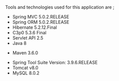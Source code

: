 
Tools and technologies used for this application are ;

* Spring MVC 5.0.2.RELEASE
* Spring ORM 5.0.2.RELEASE
* Hibernate 5.2.12.Final
* C3p0  5.3.6 Final
* Servlet API 2.5
* Java 8
- Maven 3.6.0
* Spring Tool Suite  Version: 3.9.6.RELEASE
* Tomcat v8.0
* MySQL 8.0.2
